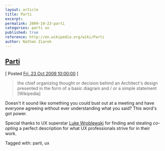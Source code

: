 ```yaml
---
layout: article
title: Parti
excerpt: 
permalink: 2009-10-23-parti
categories: parti ux 
published: true
reference: http://en.wikipedia.org/wiki/Parti
author: Nathan Ziarek
---
```


## [Parti][0]  
\[ Posted [Fri, 23 Oct 2009 10:00:00][1] \]

> the chief organizing thought or decision behind an Architect's design presented in the form of a basic diagram and / or a simple statement \[Wikipedia\]
> 

Doesn't it sound like something you could bust out at a meeting and have everyone agreeing without ever understanding what you said? This word's got power.

Special thanks to UX superstar [Luke Wroblewski][2] for finding and stealing _co-opting_ a perfect description for what UX professionals strive for in their work.

Tagged with: parti, ux


[0]: http://en.wikipedia.org/wiki/Parti
[1]: http://nathanziarek.tumblr.com/post/220975243
[2]: http://twitter.com/lukewdesign